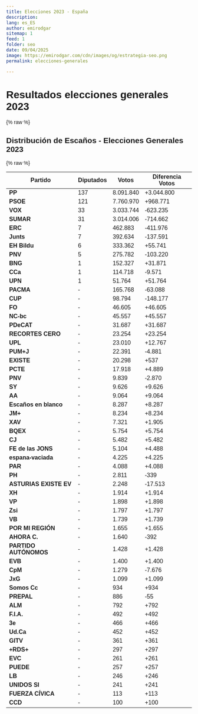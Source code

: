 ```yaml
---
title: Elecciones 2023 - España
description: 
lang: es_ES
author: emirodgar
sitemap: 1
feed: 1
folder: seo
date: 09/04/2025
image: https://emirodgar.com/cdn/images/og/estrategia-seo.png
permalink: elecciones-generales

---
```


# Resultados elecciones generales 2023

{% raw %}
  <style>
    body {
      font-family: Arial, sans-serif;
      padding: 20px;
    }
    canvas {
      max-width: 100%;
    }
  </style>

  <h2>Distribución de Escaños - Elecciones Generales 2023</h2>
  <canvas id="escanosChart"></canvas>

  <script>
    const ctx = document.getElementById('escanosChart').getContext('2d');
    const escanosChart = new Chart(ctx, {
      type: 'bar',
      data: {
        labels: [
          'PP', 'PSOE', 'VOX', 'SUMAR', 'ERC', 'Junts',
          'EH Bildu', 'PNV', 'BNG', 'CCa', 'UPN'
        ],
        datasets: [{
          label: 'Nº de Escaños',
          data: [137, 121, 33, 31, 7, 7, 6, 5, 1, 1, 1],
          backgroundColor: [
            '#1d4ed8', '#ef4444', '#65a30d', '#eab308',
            '#7c3aed', '#5b21b6', '#16a34a', '#0ea5e9',
            '#f59e0b', '#a855f7', '#22d3ee'
          ],
          borderWidth: 1
        }]
      },
      options: {
        responsive: true,
        plugins: {
          legend: { display: false },
          tooltip: {
            callbacks: {
              label: function(context) {
                return ` ${context.raw} escaños`;
              }
            }
          }
        },
        scales: {
          y: {
            beginAtZero: true,
            title: {
              display: true,
              text: 'Escaños'
            }
          },
          x: {
            title: {
              display: true,
              text: 'Partidos'
            }
          }
        }
      }
    });
  </script>
  {% raw %}

  


| Partido                | Diputados | Votos       | Diferencia Votos |
|------------------------|-----------|-------------|------------------|
| **PP**                 | 137       | 8.091.840   | +3.044.800       |
| **PSOE**               | 121       | 7.760.970   | +968.771         |
| **VOX**                | 33        | 3.033.744   | -623.235         |
| **SUMAR**              | 31        | 3.014.006   | -714.662         |
| **ERC**                | 7         | 462.883     | -411.976         |
| **Junts**              | 7         | 392.634     | -137.591         |
| **EH Bildu**           | 6         | 333.362     | +55.741          |
| **PNV**                | 5         | 275.782     | -103.220         |
| **BNG**                | 1         | 152.327     | +31.871          |
| **CCa**                | 1         | 114.718     | -9.571           |
| **UPN**                | 1         | 51.764      | +51.764          |
| **PACMA**              | -         | 165.768     | -63.088          |
| **CUP**                | -         | 98.794      | -148.177         |
| **FO**                 | -         | 46.605      | +46.605          |
| **NC-bc**              | -         | 45.557      | +45.557          |
| **PDeCAT**             | -         | 31.687      | +31.687          |
| **RECORTES CERO**      | -         | 23.254      | +23.254          |
| **UPL**                | -         | 23.010      | +12.767          |
| **PUM+J**              | -         | 22.391      | -4.881           |
| **EXISTE**             | -         | 20.298      | +537             |
| **PCTE**               | -         | 17.918      | +4.889           |
| **PNV**                | -         | 9.839       | -2.870           |
| **SY**                 | -         | 9.626       | +9.626           |
| **AA**                 | -         | 9.064       | +9.064           |
| **Escaños en blanco**  | -         | 8.287       | +8.287           |
| **JM+**                | -         | 8.234       | +8.234           |
| **XAV**                | -         | 7.321       | +1.905           |
| **BQEX**               | -         | 5.754       | +5.754           |
| **CJ**                 | -         | 5.482       | +5.482           |
| **FE de las JONS**     | -         | 5.104       | +4.488           |
| **espana-vaciada**     | -         | 4.225       | +4.225           |
| **PAR**                | -         | 4.088       | +4.088           |
| **PH**                 | -         | 2.811       | -339             |
| **ASTURIAS EXISTE EV** | -         | 2.248       | -17.513          |
| **XH**                 | -         | 1.914       | +1.914           |
| **VP**                 | -         | 1.898       | +1.898           |
| **Zsi**                | -         | 1.797       | +1.797           |
| **VB**                 | -         | 1.739       | +1.739           |
| **POR MI REGIÓN**      | -         | 1.655       | +1.655           |
| **AHORA C.**           | -         | 1.640       | -392             |
| **PARTIDO AUTÓNOMOS**  | -         | 1.428       | +1.428           |
| **EVB**                | -         | 1.400       | +1.400           |
| **CpM**                | -         | 1.279       | -7.676           |
| **JxG**                | -         | 1.099       | +1.099           |
| **Somos Cc**           | -         | 934         | +934             |
| **PREPAL**             | -         | 886         | -55              |
| **ALM**                | -         | 792         | +792             |
| **F.I.A.**             | -         | 492         | +492             |
| **3e**                 | -         | 466         | +466             |
| **Ud.Ca**              | -         | 452         | +452             |
| **GITV**               | -         | 361         | +361             |
| **+RDS+**              | -         | 297         | +297             |
| **EVC**                | -         | 261         | +261             |
| **PUEDE**              | -         | 257         | +257             |
| **LB**                 | -         | 246         | +246             |
| **UNIDOS SI**          | -         | 241         | +241             |
| **FUERZA CÍVICA**      | -         | 113         | +113             |
| **CCD**                | -         | 100         | +100             |
